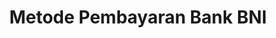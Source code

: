 ---
title: Metode Pembayaran Bank BNI
keywords:
  - Bank transfer
  - Payment method
  - BNI
  - Virtual Account
modified: 2022-04-25 19:27
---